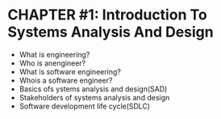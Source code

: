 # CHAPTER #1: Introduction To Systems Analysis And Design

* What is engineering?
* Who is anengineer?
* What is software engineering?
* Whois a software engineer?
* Basics ofs ystems analysis and design(SAD)
* Stakeholders of systems analysis and design
* Software development life cycle(SDLC)
